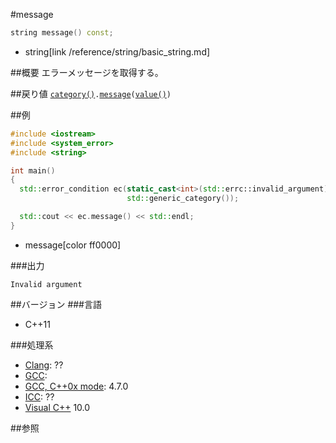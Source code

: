 #message
```cpp
string message() const;
```
* string[link /reference/string/basic_string.md]

##概要
エラーメッセージを取得する。


##戻り値
[`category()`](./category.md)`.`[`message`](../error_category/message.md)`(`[`value()`](./value.md)`)`


##例
```cpp
#include <iostream>
#include <system_error>
#include <string>

int main()
{
  std::error_condition ec(static_cast<int>(std::errc::invalid_argument),
                          std::generic_category());

  std::cout << ec.message() << std::endl;
}
```
* message[color ff0000]

###出力
```
Invalid argument
```

##バージョン
###言語
- C++11

###処理系
- [Clang](/implementation#clang.md): ??
- [GCC](/implementation#gcc.md): 
- [GCC, C++0x mode](/implementation#gcc.md): 4.7.0
- [ICC](/implementation#icc.md): ??
- [Visual C++](/implementation#visual_cpp.md) 10.0


##参照
